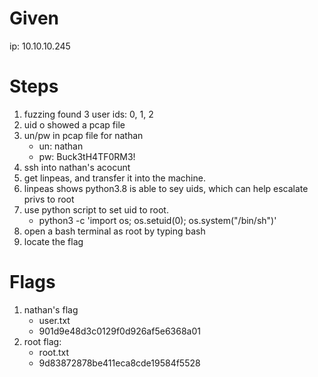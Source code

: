 # Given

ip: 10.10.10.245

# Steps

1. fuzzing found 3 user ids: 0, 1, 2
2. uid o showed a pcap file
3. un/pw in pcap file for nathan
    - un: nathan
    - pw: Buck3tH4TF0RM3!
4. ssh into nathan's acocunt
5. get linpeas, and transfer it into the machine.
6. linpeas shows python3.8 is able to sey uids, which can help escalate privs to root
7. use python script to set uid to root.
    - python3 -c 'import os; os.setuid(0); os.system("/bin/sh")'
8. open a bash terminal as root by typing bash
9. locate the flag

# Flags

1. nathan's flag
    - user.txt
    - 901d9e48d3c0129f0d926af5e6368a01
2. root flag:
    - root.txt
    - 9d83872878be411eca8cde19584f5528